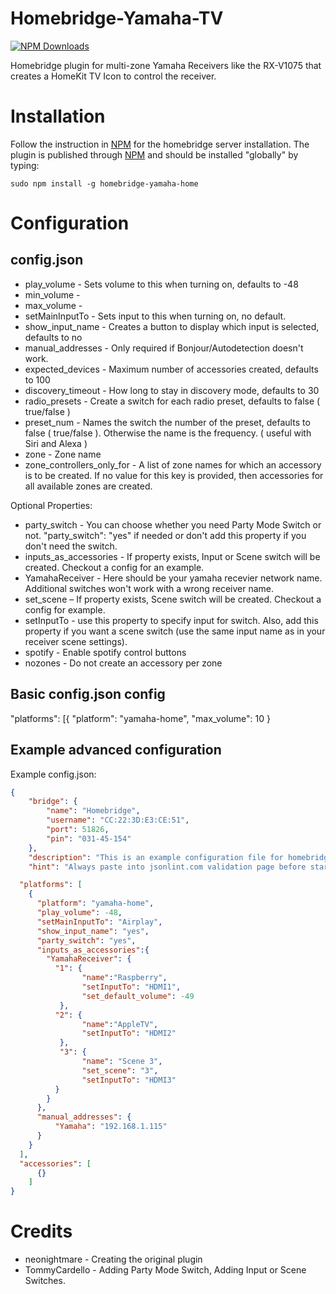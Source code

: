 # Homebridge-Yamaha-TV

[![NPM Downloads](https://img.shields.io/npm/dm/homebridge-yamaha-tv.svg?style=flat)](https://npmjs.org/package/homebridge-yamaha-tv)


Homebridge plugin for multi-zone Yamaha Receivers like the RX-V1075 that creates a HomeKit TV Icon to control the receiver. 

# Installation

Follow the instruction in [NPM](https://www.npmjs.com/package/homebridge) for the homebridge server installation. The plugin is published through [NPM](https://www.npmjs.com/package/homebridge-yamaha) and should be installed "globally" by typing:

```
sudo npm install -g homebridge-yamaha-home
```

# Configuration

## config.json

- play_volume - Sets volume to this when turning on, defaults to -48
- min_volume -
- max_volume -
- setMainInputTo - Sets input to this when turning on, no default.
- show_input_name - Creates a button to display which input is selected, defaults to no
- manual_addresses - Only required if Bonjour/Autodetection doesn't work.
- expected_devices - Maximum number of accessories created, defaults to 100
- discovery_timeout - How long to stay in discovery mode, defaults to 30
- radio_presets - Create a switch for each radio preset, defaults to false ( true/false )
- preset_num - Names the switch the number of the preset, defaults to false ( true/false ). Otherwise the name is the frequency. ( useful with Siri and Alexa )
- zone - Zone name
- zone_controllers_only_for - A list of zone names for which an accessory is to be created. If no value for this key is provided, then accessories for all available zones are created.

Optional Properties:
- party_switch - You can choose whether you need Party Mode Switch or not. "party_switch": "yes" if needed or don't add this property if you don't need the switch.
- inputs_as_accessories - If property exists, Input or Scene switch will be created. Checkout a config for an example.
- YamahaReceiver - Here should be your yamaha recevier network name. Additional switches won't work with a wrong receiver name.
- set_scene –  If property exists, Scene switch will be created. Checkout a config for example.
- setInputTo - use this property to specify input for switch. Also, add this property if you want a scene switch (use the same input name as in your receiver scene settings).
- spotify - Enable spotify control buttons
- nozones - Do not create an accessory per zone

## Basic config.json config

"platforms": [{
  "platform": "yamaha-home",
  "max_volume": 10
}

## Example advanced configuration

Example config.json:
```json
{
    "bridge": {
        "name": "Homebridge",
        "username": "CC:22:3D:E3:CE:51",
        "port": 51826,
        "pin": "031-45-154"
    },
    "description": "This is an example configuration file for homebridge plugin for yamaha AVR",
    "hint": "Always paste into jsonlint.com validation page before starting your homebridge, saves a lot of frustration",

  "platforms": [
    {
      "platform": "yamaha-home",
      "play_volume": -48,
      "setMainInputTo": "Airplay",
      "show_input_name": "yes",
      "party_switch": "yes",
      "inputs_as_accessories":{
        "YamahaReceiver": {
          "1": {
                "name":"Raspberry",
                "setInputTo": "HDMI1",
                "set_default_volume": -49
           },
          "2": {
                "name":"AppleTV",
                "setInputTo": "HDMI2"
           },
           "3": {
                "name": "Scene 3",
                "set_scene": "3",
                "setInputTo": "HDMI3"
          }
        }
      },
      "manual_addresses": {
          "Yamaha": "192.168.1.115"
      }
    }
  ],
  "accessories": [
      {}
    ]
}
```

# Credits

* neonightmare - Creating the original plugin
* TommyCardello - Adding Party Mode Switch, Adding Input or Scene Switches.
